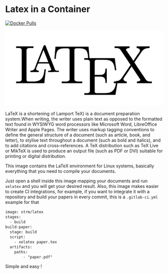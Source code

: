 # Latex in a Container

[![Docker Pulls](https://img.shields.io/docker/pulls/strm/latex.svg?style=plastic)](https://hub.docker.com/r/strm/latex/)

![latex](latex.png)

LaTeX is a shortening of Lamport TeX) is a document preparation system.When writing, the writer uses plain text as opposed to the formatted text found in WYSIWYG word processors like Microsoft Word, LibreOffice Writer and Apple Pages. The writer uses markup tagging conventions to define the general structure of a document (such as article, book, and letter), to stylise text throughout a document (such as bold and italics), and to add citations and cross-references. A TeX distribution such as TeX Live or MikTeX is used to produce an output file (such as PDF or DVI) suitable for printing or digital distribution.

This image contains the LaTeX environment for Linux systems, basically everything that you need to compile your documents.

Just open a shell inside this image mapping your documents and run `xelatex` and you will get your desired result. Also, this image makes easier to create CI integrations, for example, if you want to integrate it with a repository and build your papers in every commit, this is a `.gitlab-ci.yml` example for that

```
image: strm/latex
stages:
  - build
build-paper:
  stage: build
  script:
    - xelatex paper.tex
  artifacts:
    paths:
        - "paper.pdf"
```

Simple and easy !
